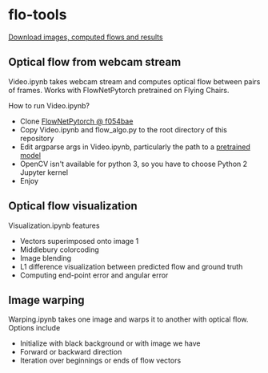 # flo-tools

[Download images, computed flows and results](https://www.dropbox.com/sh/ooqzcqaz0aqtfwn/AAC2VTVnr-aeojF7bOu4uFiZa?dl=0)

## Optical flow from webcam stream

Video.ipynb takes webcam stream and computes optical flow between pairs of frames. Works with FlowNetPytorch pretrained on Flying Chairs.

How to run Video.ipynb?

- Clone [FlowNetPytorch @ f054bae](https://github.com/ClementPinard/FlowNetPytorch/tree/f054bae366b13bd1f8b7bce2b66b96d37ee2d5e1)
- Copy Video.ipynb and flow_algo.py to the root directory of this repository
- Edit argparse args in Video.ipynb, particularly the path to a [pretrained model](https://github.com/ClementPinard/FlowNetPytorch#pretrained-models)
- OpenCV isn't available for python 3, so you have to choose Python 2 Jupyter kernel
- Enjoy

## Optical flow visualization

Visualization.ipynb features

- Vectors superimposed onto image 1
- Middlebury colorcoding
- Image blending
- L1 difference visualization between predicted flow and ground truth
- Computing end-point error and angular error

## Image warping

Warping.ipynb takes one image and warps it to another with optical flow. Options include

- Initialize with black background or with image we have
- Forward or backward direction
- Iteration over beginnings or ends of flow vectors
